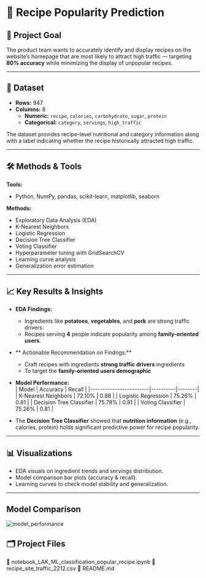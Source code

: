 # 📌 Recipe Popularity Prediction

## 🎯 Project Goal

The product team wants to accurately identify and display recipes on the website’s homepage that are most likely to attract high traffic — targeting **80% accuracy** while minimizing the display of unpopular recipes.

---

## 📂 Dataset

- **Rows:** 947  
- **Columns:** 8  
  - **Numeric:** `recipe`, `calories`, `carbohydrate`, `sugar`, `protein`
  - **Categorical:** `category`, `servings`, `high_traffic`

The dataset provides recipe-level nutritional and category information along with a label indicating whether the recipe historically attracted high traffic.

---

## 🛠️ Methods & Tools

**Tools:**  
- Python, NumPy, pandas, scikit-learn, matplotlib, seaborn

**Methods:**  
- Exploratory Data Analysis (EDA)
- K-Nearest Neighbors
- Logistic Regression
- Decision Tree Classifier
- Voting Classifier
- Hyperparameter tuning with GridSearchCV
- Learning curve analysis
- Generalization error estimation

---

## 📈 Key Results & Insights

- **EDA Findings:**  
  - Ingredients like **potatoes**, **vegetables**, and **pork** are strong traffic drivers.  
  - Recipes serving **4** people indicate popularity among **family-oriented users**.
 
- ** Actionable Recommendation on Findngs:**
  - Craft recipes with ingredients **strong traffic drivers** ingredients
  - To target the **family-oriented users demographic**
  
- **Model Performance:**  
  | Model                  | Accuracy | Recall |
  |------------------------|----------|--------|
  | K-Nearest Neighbors    | 72.10%   | 0.88   |
  | Logistic Regression    | 75.26%   | 0.81   |
  | Decision Tree Classifier | 75.78% | 0.81   |
  | Voting Classifier      | 75.26%   | 0.81   |

- The **Decision Tree Classifier** showed that **nutrition information** (e.g., calories, protein) holds significant predictive power for recipe popularity.

---

## 📊 Visualizations

- EDA visuals on ingredient trends and servings distribution.
- Model comparison bar plots (accuracy & recall).
- Learning curves to check model stability and generalization.

---

## Model Comparison
![model_performance](https://github.com/user-attachments/assets/e11ee1ed-fc76-4b36-91cb-5862dd250eb4)


## 🗂️ Project Files
📁 notebook_LAK_ML_classification_popular_recipe.ipynb
📁 recipe_site_traffic_2212.csv
📄 README.md

